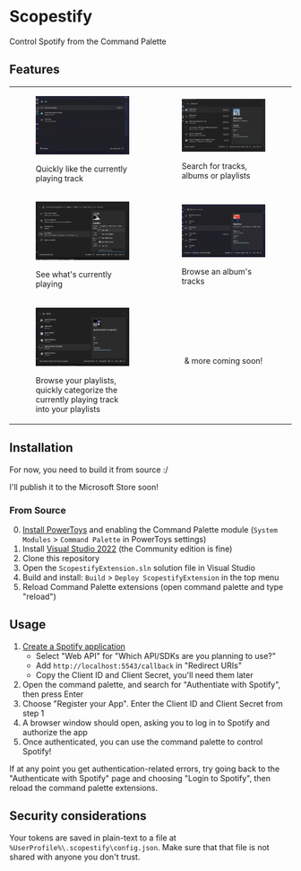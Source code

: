 # Scopestify

Control Spotify from the Command Palette

## Features

<table>
<tbody>

<tr>
<td>

<figure>

![](./.ortfo/like-current-track.png)

<figcaption>Quickly like the currently playing track</figcaption>
</figure>

</td>
<td>

<figure>

![](./.ortfo/search.png)

<figcaption>Search for tracks, albums or playlists</figcaption>
</figure>

</td>
</tr>
<tr>
<td>

<figure>

![](./.ortfo/currently-playing.png)

<figcaption>See what's currently playing</figcaption>
</figure>

</td>
<td>

<figure>

![](./.ortfo/album-tracks.png)

<figcaption>Browse an album's tracks</figcaption>
</figure>

</td>
</tr>
<tr>
<td>

<figure>

![](./.ortfo/my-playlists.png)

<figcaption>Browse your playlists, quickly categorize the currently playing track into your playlists</figcaption>
</figure>

</td>
<td>

<p align="center" style="text-align: center;">
& more coming soon!
</p>

</td>

</tbody>
</table>

## Installation

For now, you need to build it from source :/

I'll publish it to the Microsoft Store soon!

### From Source

0. [Install PowerToys](https://github.com/microsoft/PowerToys/releases) and enabling the Command Palette module (`System Modules` > `Command Palette` in PowerToys settings)
1. Install [Visual Studio 2022](https://visualstudio.microsoft.com/vs/) (the Community edition is fine)
2. Clone this repository
3. Open the `ScopestifyExtension.sln` solution file in Visual Studio
4. Build and install: `Build` > `Deploy ScopestifyExtension` in the top menu
5. Reload Command Palette extensions (open command palette and type "reload")

## Usage

1. [Create a Spotify application](https://developer.spotify.com/dashboard/create)
   - Select "Web API" for "Which API/SDKs are you planning to use?"
   - Add `http://localhost:5543/callback` in "Redirect URIs"
   - Copy the Client ID and Client Secret, you'll need them later
2. Open the command palette, and search for "Authentiate with Spotify", then press Enter
3. Choose "Register your App". Enter the Client ID and Client Secret from step 1
4. A browser window should open, asking you to log in to Spotify and authorize the app
5. Once authenticated, you can use the command palette to control Spotify!

If at any point you get authentication-related errors, try going back to the "Authenticate with Spotify" page and choosing "Login to Spotify", then reload the command palette extensions.

## Security considerations

Your tokens are saved in plain-text to a file at `%UserProfile%\.scopestify\config.json`. Make sure that that file is not shared with anyone you don't trust.
